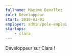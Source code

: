 ```yaml
---
fullname: Maxime Devallez
role: Développeur
start: 2018-03-01
employer: admin/pole-emploi
startups:
    - clara
---
```


Développeur sur Clara !